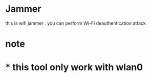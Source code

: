 # Jammer
this is wifi jammer . you can perform Wi-Fi deauthentication attack



# note 

# * this tool only work with wlan0  


